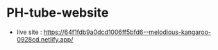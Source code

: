 # PH-tube-website
- live site : https://64f1fdb9a0dcd1006ff5bfd6--melodious-kangaroo-0928cd.netlify.app/
